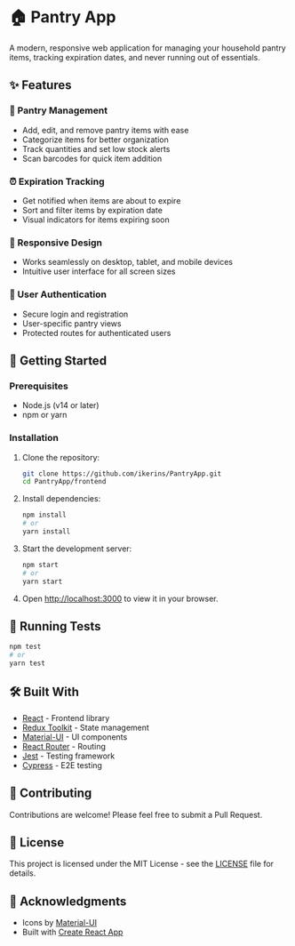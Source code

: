 # 🏠 Pantry App

A modern, responsive web application for managing your household pantry items, tracking expiration dates, and never running out of essentials.

## ✨ Features

### 🛒 Pantry Management
- Add, edit, and remove pantry items with ease
- Categorize items for better organization
- Track quantities and set low stock alerts
- Scan barcodes for quick item addition

### ⏰ Expiration Tracking
- Get notified when items are about to expire
- Sort and filter items by expiration date
- Visual indicators for items expiring soon

### 📱 Responsive Design
- Works seamlessly on desktop, tablet, and mobile devices
- Intuitive user interface for all screen sizes

### 🔐 User Authentication
- Secure login and registration
- User-specific pantry views
- Protected routes for authenticated users

## 🚀 Getting Started

### Prerequisites
- Node.js (v14 or later)
- npm or yarn

### Installation

1. Clone the repository:
   ```bash
   git clone https://github.com/ikerins/PantryApp.git
   cd PantryApp/frontend
   ```

2. Install dependencies:
   ```bash
   npm install
   # or
   yarn install
   ```

3. Start the development server:
   ```bash
   npm start
   # or
   yarn start
   ```

4. Open [http://localhost:3000](http://localhost:3000) to view it in your browser.

## 🧪 Running Tests

```bash
npm test
# or
yarn test
```

## 🛠 Built With

- [React](https://reactjs.org/) - Frontend library
- [Redux Toolkit](https://redux-toolkit.js.org/) - State management
- [Material-UI](https://mui.com/) - UI components
- [React Router](https://reactrouter.com/) - Routing
- [Jest](https://jestjs.io/) - Testing framework
- [Cypress](https://www.cypress.io/) - E2E testing

## 🤝 Contributing

Contributions are welcome! Please feel free to submit a Pull Request.

## 📄 License

This project is licensed under the MIT License - see the [LICENSE](LICENSE) file for details.

## 🙏 Acknowledgments

- Icons by [Material-UI](https://mui.com/material-ui/material-icons/)
- Built with [Create React App](https://create-react-app.dev/)
